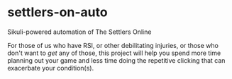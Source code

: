 settlers-on-auto
================

Sikuli-powered automation of The Settlers Online

For those of us who have RSI, or other debilitating injuries, or those who don't want to _get_ any of those, this project will help you spend more time planning out your game and less time doing the repetitive clicking that can exacerbate your condition(s).
